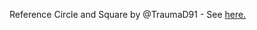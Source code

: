 Reference Circle and Square by @TraumaD91 - See [here.](https://github.com/mank319/elementaryPlus/issues/27)
